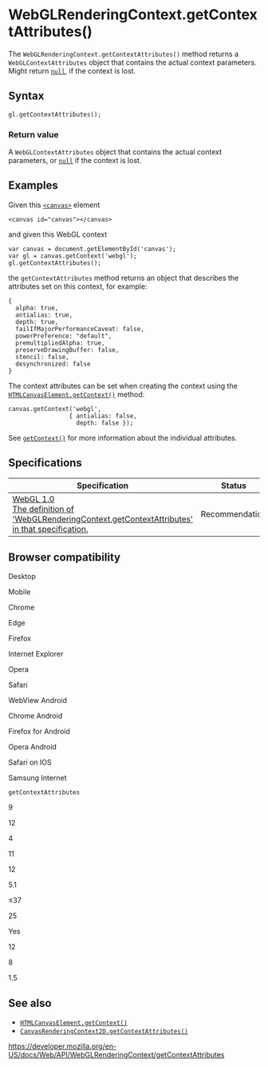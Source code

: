 WebGLRenderingContext.getContextAttributes()
============================================

The `WebGLRenderingContext.getContextAttributes()` method returns a `WebGLContextAttributes` object that contains the actual context parameters. Might return [`null`](https://developer.mozilla.org/en-US/docs/Web/JavaScript/Reference/Global_Objects/null), if the context is lost.

Syntax
------

    gl.getContextAttributes();

### Return value

A `WebGLContextAttributes` object that contains the actual context parameters, or [`null`](https://developer.mozilla.org/en-US/docs/Web/JavaScript/Reference/Global_Objects/null) if the context is lost.

Examples
--------

Given this [`<canvas>`](https://developer.mozilla.org/en-US/docs/Web/HTML/Element/canvas) element

    <canvas id="canvas"></canvas>

and given this WebGL context

    var canvas = document.getElementById('canvas');
    var gl = canvas.getContext('webgl');
    gl.getContextAttributes();

the `getContextAttributes` method returns an object that describes the attributes set on this context, for example:

    {
      alpha: true,
      antialias: true,
      depth: true,
      failIfMajorPerformanceCaveat: false,
      powerPreference: "default",
      premultipliedAlpha: true,
      preserveDrawingBuffer: false,
      stencil: false,
      desynchronized: false
    }

The context attributes can be set when creating the context using the [`HTMLCanvasElement.getContext()`](../htmlcanvaselement/getcontext) method:

    canvas.getContext('webgl',
                     { antialias: false,
                       depth: false });

See [`getContext()`](../htmlcanvaselement/getcontext) for more information about the individual attributes.

Specifications
--------------

<table><thead><tr class="header"><th>Specification</th><th>Status</th><th>Comment</th></tr></thead><tbody><tr class="odd"><td><a href="https://www.khronos.org/registry/webgl/specs/latest/1.0/#5.14.2">WebGL 1.0<br />
<span class="small">The definition of 'WebGLRenderingContext.getContextAttributes' in that specification.</span></a></td><td><span class="spec-rec">Recommendation</span></td><td>Initial definition.</td></tr></tbody></table>

Browser compatibility
---------------------

Desktop

Mobile

Chrome

Edge

Firefox

Internet Explorer

Opera

Safari

WebView Android

Chrome Android

Firefox for Android

Opera Android

Safari on IOS

Samsung Internet

`getContextAttributes`

9

12

4

11

12

5.1

≤37

25

Yes

12

8

1.5

See also
--------

-   [`HTMLCanvasElement.getContext()`](../htmlcanvaselement/getcontext)
-   [`CanvasRenderingContext2D.getContextAttributes()`](../canvasrenderingcontext2d/getcontextattributes)

<a href="https://developer.mozilla.org/en-US/docs/Web/API/WebGLRenderingContext/getContextAttributes" class="_attribution-link">https://developer.mozilla.org/en-US/docs/Web/API/WebGLRenderingContext/getContextAttributes</a>
